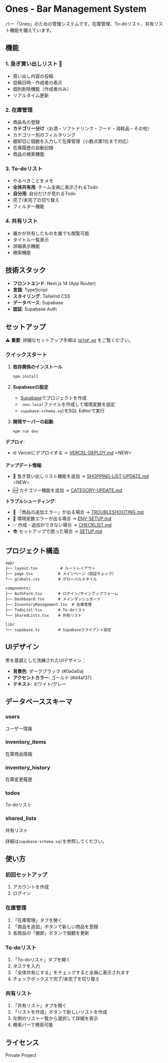 # Ones - Bar Management System

バー「Ones」のための管理システムです。在庫管理、To-doリスト、共有リスト機能を備えています。

## 機能

### 1. 急ぎ買い出しリスト 🛒
- 買い出し内容の投稿
- 投稿日時・作成者の表示
- 個別削除機能（作成者のみ）
- リアルタイム更新

### 2. 在庫管理
- 商品名の登録
- **カテゴリー分け**（お酒・ソフトドリンク・フード・消耗品・その他）
- カテゴリー別のフィルタリング
- 棚卸日に個数を入力して在庫管理（小数点第1位まで対応）
- 在庫履歴の自動記録
- 商品の検索機能

### 3. To-doリスト
- やるべきことをメモ
- **全体共有用**: チーム全員に表示されるTodo
- **自分用**: 自分だけが見れるTodo
- 完了/未完了の切り替え
- フィルター機能

### 4. 共有リスト
- 誰かが共有したものを誰でも閲覧可能
- タイトル一覧表示
- 詳細表示機能
- 検索機能

## 技術スタック

- **フロントエンド**: Next.js 14 (App Router)
- **言語**: TypeScript
- **スタイリング**: Tailwind CSS
- **データベース**: Supabase
- **認証**: Supabase Auth

## セットアップ

⚠️ **重要**: 詳細なセットアップ手順は [`SETUP.md`](SETUP.md) をご覧ください。

### クイックスタート

1. **依存関係のインストール**
   ```bash
   npm install
   ```

2. **Supabaseの設定**
   - [Supabase](https://supabase.com/)でプロジェクトを作成
   - `.env.local`ファイルを作成して環境変数を設定
   - `supabase-schema.sql`をSQL Editorで実行

3. **開発サーバーの起動**
   ```bash
   npm run dev
   ```

**デプロイ**:
- 🌐 Vercelにデプロイする → [VERCEL-DEPLOY.md](VERCEL-DEPLOY.md) ⭐NEW⭐

**アップデート情報**:
- 🛒 急ぎ買い出しリスト機能を追加 → [SHOPPING-LIST-UPDATE.md](SHOPPING-LIST-UPDATE.md) ⭐NEW⭐
- 🆕 カテゴリー機能を追加 → [CATEGORY-UPDATE.md](CATEGORY-UPDATE.md)

**トラブルシューティング**: 
- 🚨 「商品の追加エラー」が出る場合 → [TROUBLESHOOTING.md](TROUBLESHOOTING.md)
- 🔧 環境変数エラーが出る場合 → [ENV-SETUP.md](ENV-SETUP.md)
- ✅ 作成・追加ができない場合 → [CHECKLIST.md](CHECKLIST.md)
- 📚 セットアップで困った場合 → [SETUP.md](SETUP.md)

## プロジェクト構造

```
app/
├── layout.tsx          # ルートレイアウト
├── page.tsx           # メインページ（認証チェック）
└── globals.css        # グローバルスタイル

components/
├── AuthForm.tsx       # ログイン/サインアップフォーム
├── Dashboard.tsx      # メインダッシュボード
├── InventoryManagement.tsx  # 在庫管理
├── TodoList.tsx       # To-doリスト
└── SharedLists.tsx    # 共有リスト

lib/
└── supabase.ts        # Supabaseクライアント設定
```

## UIデザイン

黒を基調とした洗練されたUIデザイン：
- **背景色**: ダークブラック (#0a0a0a)
- **アクセントカラー**: ゴールド (#d4af37)
- **テキスト**: ホワイト/グレー

## データベーススキーマ

### users
ユーザー情報

### inventory_items
在庫商品情報

### inventory_history
在庫変更履歴

### todos
To-doリスト

### shared_lists
共有リスト

詳細は`supabase-schema.sql`を参照してください。

## 使い方

### 初回セットアップ
1. アカウントを作成
2. ログイン

### 在庫管理
1. 「在庫管理」タブを開く
2. 「商品を追加」ボタンで新しい商品を登録
3. 各商品の「棚卸」ボタンで個数を更新

### To-doリスト
1. 「To-doリスト」タブを開く
2. タスクを入力
3. 「全体共有にする」をチェックすると全員に表示されます
4. チェックボックスで完了/未完了を切り替え

### 共有リスト
1. 「共有リスト」タブを開く
2. 「リストを作成」ボタンで新しいリストを作成
3. 左側のリスト一覧から選択して詳細を表示
4. 検索バーで検索可能

## ライセンス

Private Project

